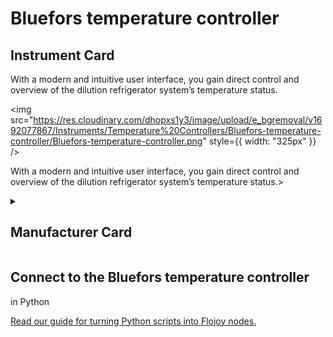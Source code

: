 
# Bluefors temperature controller


## Instrument Card

<div className="flex">

<div>

With a modern and intuitive user interface, you gain direct control and overview of the dilution refrigerator system’s temperature status.

</div>

<img src="https://res.cloudinary.com/dhopxs1y3/image/upload/e_bgremoval/v1692077867/Instruments/Temperature%20Controllers/Bluefors-temperature-controller/Bluefors-temperature-controller.png" style={{ width: "325px" }} />

</div>

With a modern and intuitive user interface, you gain direct control and overview of the dilution refrigerator system’s temperature status.>

<details>
<summary><h2>Manufacturer Card</h2></summary>

<img src="https://res.cloudinary.com/dhopxs1y3/image/upload/e_bgremoval/v1692126011/Instruments/Vendor%20Logos/Bluefors.png" style={{ width: "100%", objectFit: "cover" }} />

**Bluefors** is the world's leading manufacturer of ultra-low temperature dilution refrigerator measurement systems. <a href="https://bluefors.com/">Website</a>.

<ul>
  <li>Headquarters: Finland</li>
  <li>Yearly Revenue (millions, USD): 32.0</li>
</ul>
</details>

## Connect to the Bluefors temperature controller
 in Python

[Read our guide for turning Python scripts into Flojoy nodes.](https://docs.flojoy.ai/custom-nodes/creating-custom-node/)

